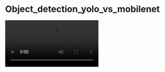 # Object_detection_yolo_vs_mobilenet

<!-- <video width="320" height="240" controls>
  <source src="https://github.com/JafirDon/Object_detection_yolo_vs_mobilenet/blob/main/OutputVideo-Yolo.mp4" type="video/mp4">
</video> -->

![video.mp4](https://github.com/JafirDon/Object_detection_yolo_vs_mobilenet/blob/main/OutputVideo-Yolo.mp4)
